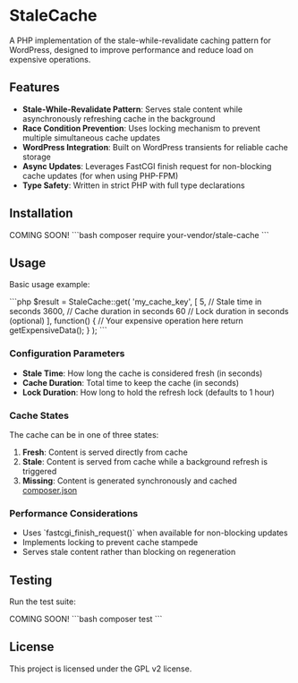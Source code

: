 # StaleCache

A PHP implementation of the stale-while-revalidate caching pattern for WordPress, designed to improve performance and reduce load on expensive operations.

## Features

- **Stale-While-Revalidate Pattern**: Serves stale content while asynchronously refreshing cache in the background
- **Race Condition Prevention**: Uses locking mechanism to prevent multiple simultaneous cache updates
- **WordPress Integration**: Built on WordPress transients for reliable cache storage
- **Async Updates**: Leverages FastCGI finish request for non-blocking cache updates (for when using PHP-FPM)
- **Type Safety**: Written in strict PHP with full type declarations

## Installation

COMING SOON!
\```bash
composer require your-vendor/stale-cache
\```

## Usage

Basic usage example:

\```php
$result = StaleCache::get(
    'my_cache_key',
    [
        5,      // Stale time in seconds
        3600,   // Cache duration in seconds
        60      // Lock duration in seconds (optional)
    ],
    function() {
        // Your expensive operation here
        return getExpensiveData();
    }
);
\```

### Configuration Parameters

- **Stale Time**: How long the cache is considered fresh (in seconds)
- **Cache Duration**: Total time to keep the cache (in seconds)
- **Lock Duration**: How long to hold the refresh lock (defaults to 1 hour)

### Cache States

The cache can be in one of three states:

1. **Fresh**: Content is served directly from cache
2. **Stale**: Content is served from cache while a background refresh is triggered
3. **Missing**: Content is generated synchronously and cached
[composer.json](composer.json)
### Performance Considerations

- Uses \`fastcgi_finish_request()\` when available for non-blocking updates
- Implements locking to prevent cache stampede
- Serves stale content rather than blocking on regeneration

## Testing

Run the test suite:

COMING SOON!
\```bash
composer test
\```

## License

This project is licensed under the GPL v2 license.
